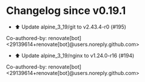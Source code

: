 # Changelog since v0.19.1
- ⬆️ Update alpine_3_19/git to v2.43.4-r0 (#195)

Co-authored-by: renovate[bot] <29139614+renovate[bot]@users.noreply.github.com> 
- ⬆️ Update alpine_3_19/nginx to v1.24.0-r16 (#194)

Co-authored-by: renovate[bot] <29139614+renovate[bot]@users.noreply.github.com> 
